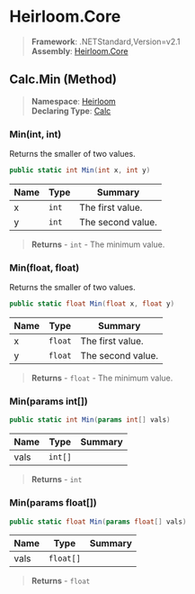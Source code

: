 # Heirloom.Core

> **Framework**: .NETStandard,Version=v2.1  
> **Assembly**: [Heirloom.Core][0]

## Calc.Min (Method)

> **Namespace**: [Heirloom][0]  
> **Declaring Type**: [Calc][1]

### Min(int, int)

Returns the smaller of two values.

```cs
public static int Min(int x, int y)
```

| Name | Type  | Summary           |
|------|-------|-------------------|
| x    | `int` | The first value.  |
| y    | `int` | The second value. |

> **Returns** - `int` - The minimum value.

### Min(float, float)

Returns the smaller of two values.

```cs
public static float Min(float x, float y)
```

| Name | Type    | Summary           |
|------|---------|-------------------|
| x    | `float` | The first value.  |
| y    | `float` | The second value. |

> **Returns** - `float` - The minimum value.

### Min(params int[])

```cs
public static int Min(params int[] vals)
```

| Name | Type    | Summary |
|------|---------|---------|
| vals | `int[]` |         |

> **Returns** - `int`

### Min(params float[])

```cs
public static float Min(params float[] vals)
```

| Name | Type      | Summary |
|------|-----------|---------|
| vals | `float[]` |         |

> **Returns** - `float`

[0]: ../../../Heirloom.Core.md
[1]: ../Calc.md
